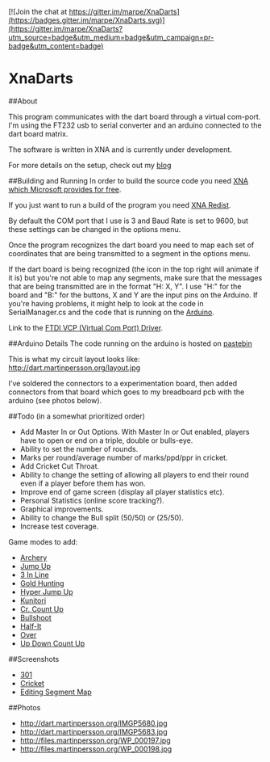 [![Join the chat at https://gitter.im/marpe/XnaDarts](https://badges.gitter.im/marpe/XnaDarts.svg)](https://gitter.im/marpe/XnaDarts?utm_source=badge&utm_medium=badge&utm_campaign=pr-badge&utm_content=badge)

# XnaDarts
##About

This program communicates with the dart board through a virtual com-port. I'm using the FT232 usb to serial converter and an arduino connected to the dart board matrix.

The software is written in XNA and is currently under development.

For more details on the setup, check out my [blog](http://www.martinpersson.org/wordpress/2010/08/electronic-darts-board-to-pc/)

##Building and Running
In order to build the source code you need [XNA which Microsoft provides for free](http://www.microsoft.com/en-us/download/details.aspx?id=23714).

If you just want to run a build of the program you need [XNA Redist](http://www.microsoft.com/en-us/download/details.aspx?id=20914).

By default the COM port that I use is 3 and Baud Rate is set to 9600, but these settings can be changed in the options menu.

Once the program recognizes the dart board you need to map each set of coordinates that are being transmitted to a segment in the options menu.

If the dart board is being recognized (the icon in the top right will animate if it is) but you're not able to map any segments, make sure that the messages that are being transmitted are in the format "H: X, Y". I use "H:" for the board and "B:" for the buttons, X and Y are the input pins on the Arduino. If you're having problems, it might help to look at the code in SerialManager.cs and the code that is running on the [Arduino](http://pastebin.com/4sh8wWDE).

Link to the [FTDI VCP (Virtual Com Port) Driver](http://www.ftdichip.com/Drivers/CDM/CDM%20v2.12.00%20WHQL%20Certified.exe).

##Arduino Details
The code running on the arduino is hosted on [pastebin](http://pastebin.com/4sh8wWDE)

This is what my circuit layout looks like:
http://dart.martinpersson.org/layout.jpg

I've soldered the connectors to a experimentation board, then added connectors from that board which goes to my breadboard pcb with the arduino (see photos below).

##Todo (in a somewhat prioritized order)
  * Add Master In or Out Options. With Master In or Out enabled, players have to open or end on a triple, double or bulls-eye.
  * Ability to set the number of rounds.
  * Marks per round/average number of marks/ppd/ppr in cricket.
  * Add Cricket Cut Throat.
  * Ability to change the setting of allowing all players to end their round even if a player before them has won.
  * Improve end of game screen (display all player statistics etc).
  * Personal Statistics (online score tracking?).
  * Graphical improvements.
  * Ability to change the Bull split (50/50) or (25/50).
  * Increase test coverage.

Game modes to add:
  * [Archery](http://www.phoenixdart.com/ca/guide/view?guidecode_1=916&guidecode_2=927)
  * [Jump Up](http://www.phoenixdart.com/ca/guide/view?guidecode_1=916&guidecode_2=930)
  * [3 In Line](http://www.phoenixdart.com/ca/guide/view?guidecode_1=916&guidecode_2=931)
  * [Gold Hunting](http://www.phoenixdart.com/ca/guide/view?guidecode_1=916&guidecode_2=932)
  * [Hyper Jump Up](http://www.phoenixdart.com/ca/guide/view?guidecode_1=916&guidecode_2=933)
  * [Kunitori](http://www.phoenixdart.com/ca/guide/view?guidecode_1=916&guidecode_2=934)
  * [Cr. Count Up](http://www.phoenixdart.com/ca/guide/view?guidecode_1=916&guidecode_2=924)
  * [Bullshoot](http://www.phoenixdart.com/ca/guide/view?guidecode_1=916&guidecode_2=925)
  * [Half-It](http://www.phoenixdart.com/ca/guide/view?guidecode_1=916&guidecode_2=926)
  * [Over](http://www.phoenixdart.com/ca/guide/view?guidecode_1=916&guidecode_2=928)
  * [Up Down Count Up](http://www.phoenixdart.com/ca/guide/view?guidecode_1=916&guidecode_2=929)

##Screenshots
 * [301](https://cloud.githubusercontent.com/assets/1239842/6649671/ed1a445e-c9f0-11e4-8ad1-ce8886ea8d70.png)
 * [Cricket](https://cloud.githubusercontent.com/assets/1239842/6649669/ecf7564c-c9f0-11e4-8a11-a38fccc89f8f.png)
 * [Editing Segment Map](https://cloud.githubusercontent.com/assets/1239842/6649670/ed10a282-c9f0-11e4-85fa-51c77f40fd22.png)

##Photos
* http://dart.martinpersson.org/IMGP5680.jpg
* http://dart.martinpersson.org/IMGP5683.jpg
* http://files.martinpersson.org/WP_000197.jpg
* http://files.martinpersson.org/WP_000198.jpg
